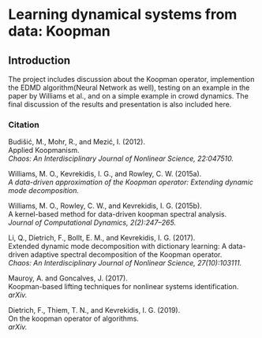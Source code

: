 # Learning dynamical systems from data: Koopman

## Introduction
The project includes discussion about the Koopman operator, implemention the EDMD algorithm(Neural Network as well), testing on an example in the paper by Williams et al., and on a simple example in crowd dynamics. The final discussion of the results and presentation is also included here.


### Citation

Budišić, M., Mohr, R., and Mezić, I. (2012).  
Applied Koopmanism.  
*Chaos: An Interdisciplinary Journal of Nonlinear Science, 22:047510.*  


Williams, M. O., Kevrekidis, I. G., and Rowley, C. W. (2015a).  
*A data-driven approximation of the Koopman operator: Extending dynamic mode decomposition.*  


Williams, M. O., Rowley, C. W., and Kevrekidis, I. G. (2015b).  
A kernel-based method for data-driven koopman spectral analysis.  
*Journal of Computational Dynamics, 2(2):247–265.*  


Li, Q., Dietrich, F., Bollt, E. M., and Kevrekidis, I. G. (2017).  
Extended dynamic mode decomposition with dictionary learning: A data-driven adaptive spectral decomposition of the Koopman operator.  
*Chaos: An Interdisciplinary Journal of Nonlinear Science, 27(10):103111.*  


Mauroy, A. and Goncalves, J. (2017).  
Koopman-based lifting techniques for nonlinear systems identification.  
*arXiv.*  


Dietrich, F., Thiem, T. N., and Kevrekidis, I. G. (2019).  
On the koopman operator of algorithms.  
*arXiv.*  
